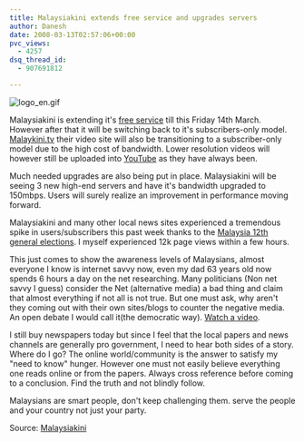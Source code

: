```yaml
---
title: Malaysiakini extends free service and upgrades servers
author: Danesh
date: 2008-03-13T02:57:06+00:00
pvc_views:
  - 4257
dsq_thread_id:
  - 907691812

---
```

![logo_en.gif][1]

Malaysiakini is extending it's [free service][2] till this Friday 14th March. However after that it will be switching back to it's subscribers-only model. [Malaykini.tv][3] their video site will also be transitioning to a subscriber-only model due to the high cost of bandwidth. Lower resolution videos will however still be uploaded into [YouTube][4] as they have always been.

Much needed upgrades are also being put in place. Malaysiakini will be seeing 3 new high-end servers and have it's bandwidth upgraded to 150mbps. Users will surely realize an improvement in performance moving forward.

Malaysiakini and many other local news sites experienced a tremendous spike in users/subscribers this past week thanks to the [Malaysia 12th general elections][5]. I myself experienced 12k page views within a few hours.

This just comes to show the awareness levels of Malaysians, almost everyone I know is internet savvy now, even my dad 63 years old now spends 6 hours a day on the net researching. Many politicians (Non net savvy I guess) consider the Net (alternative media) a bad thing and claim that almost everything if not all is not true. But one must ask, why aren't they coming out with their own sites/blogs to counter the negative media. An open debate I would call it(the democratic way). [Watch a video][6].

I still buy newspapers today but since I feel that the local papers and news channels are generally pro government, I need to hear both sides of a story. Where do I go? The online world/community is the answer to satisfy my "need to know" hunger. However one must not easily believe everything one reads online or from the papers. Always cross reference before coming to a conclusion. Find the truth and not blindly follow.

Malaysians are smart people, don't keep challenging them. serve the people and your country not just your party.

Source: [Malaysiakini][7]

 [1]: /wp-content/uploads/2008/03/logo_en.gif
 [2]: http://www.malaysiakini.com/news/79127
 [3]: http://www.malaysiakini.tv
 [4]: http://www.youtube.com
 [5]: /posts/malaysias-12th-polling-day-is-here/
 [6]: http://politickler.com/posts/zamc-chronicles/
 [7]: http://www.malaysiakini.com/news/79730
